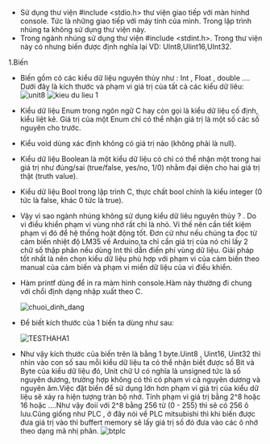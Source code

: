 - Sử dụng thư viện #include <stdio.h>  thư viện giao tiếp với màn hinhd console. Tức là những giao tiếp với máy tính của mình. Trong lập trình nhúng ta không sử dụng thư viện này.
- Trong ngành nhúng sử dụng thư viện #include <stdint.h>. Trong thư viện này có nhưng biến được định nghĩa lại VD: UInt8,UIint16,UInt32.

1.Biến
  + Biến gồm có các kiểu dữ liệu nguyên thủy như : Int , Float , double ....
    Dưới đây là kích thước và phạm vi giá trị của tất cả các kiểu dữ liêu:
    ![unit8](https://github.com/LuanAmelIT/Hala_learnC/assets/150274175/97a60f65-4d2b-4911-b8d8-5a110fa91245)
    ![kieu du lieu 1](https://github.com/LuanAmelIT/Hala_learnC/assets/150274175/0812c7fa-c189-4685-97f3-659ebdba4968)
    
  + Kiểu dữ liệu Enum trong ngôn ngữ C hay còn gọi là kiểu dữ liệu cố định, kiểu liệt kê. Giá trị của một Enum chỉ có thể nhận giá trị là một số các số nguyên cho trước.
  +  Kiểu void dùng xác định không có giá trị nào (không phải là null).
  +  Kiểu dữ liệu Boolean là một kiểu dữ liệu có chỉ có thể nhận một trong hai giá trị như đúng/sai (true/false, yes/no, 1/0) nhằm đại diện cho hai giá trị thật (truth value).
  +  Kiểu dữ liệu Bool trong lập trình C, thực chất bool chính là kiểu integer (0 tức là false, khác 0 tức là true).

+ Vậy vì sao ngành nhúng không sử dụng kiểu dữ liêu nguyên thủy ? . Do vi điều khiển phạm vi vùng nhớ rất chi là nhỏ. Vi thế nên cần tiết kiệm phạm vi đó để hệ thống hoặt động tốt.
  Đơn cử như nếu chúng ta đọc từ cảm biến nhiệt độ LM35 về Arduino,ta chỉ cần giá trị của nó chỉ lấy 2 chữ số thập phân nếu dùng Int thì dẫn điến phí vùng dữ liệu. Giải pháp tốt nhất
  là nên chọn kiểu dữ liệu phù hợp với phạm vi của cảm biến theo manual của cảm biến và phạm vi miền dữ liệu của vi điều khiển.

+ Hàm printf dùng để in ra màm hình console.Hàm này thường đi chung với chổi định dạng nhập xuất theo C.
 
  ![chuoi_dinh_dang](https://github.com/LuanAmelIT/Hala_learnC/assets/150274175/630d869b-580e-4a48-82b1-30dd1de26ed5)
    
+ Để biết kích thước của 1 biến ta dùng như sau:

  
  ![TESTHAHA1](https://github.com/LuanAmelIT/Hala_learnC/assets/150274175/bbe104f2-8b20-4372-ae6e-53b85395fe8a)
+ Như vậy kích thước của biến trên là bằng 1 byte.Uint8 , Uint16, Uint32 thì nhìn vào con số sau mỗi kiểu dữ liệu ta có thể nhận biết được số Bit và Byte của kiểu dữ liệu đó, Unit chữ U có nghĩa là unsigned tức là số nguyên dương, trường hợp không có thì có phạm vi cả nguyên dương và nguyên âm.Việc đặt biến để sử dụng lớn hơn phạm vi giá trị của kiểu dữ liệu sẽ xảy ra hiện tượng tràn bộ nhớ. Tính phạm vi giá trị bằng 2^8 hoặc 16 hoặc ....Như vậy đoií với 2^8 bằng  256 từ (0 - 255) thì sẽ có 256 ô lưu.Cũng giống như PLC , ở đây nói về PLC mitsubishi thì khi biến được đưa giá trị vào thì buffert memory sẽ lấy giá trị số đó đưa vào các ô nhớ theo dạng mã nhị phân.
  ![btplc](https://github.com/LuanAmelIT/Hala_learnC/assets/150274175/5616211c-c15a-4223-8971-a831cf6a6350)

  









  
